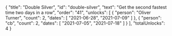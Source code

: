 {
  "title": "Double Silver",
  "id": "double-silver",
  "text": "Get the second fastest time two days in a row",
  "order": "41",
  "unlocks": [
    {
      "person": "Oliver Turner",
      "count": 2,
      "dates": [
        "2021-06-28",
        "2021-07-09"
      ]
    },
    {
      "person": "cb",
      "count": 2,
      "dates": [
        "2021-07-05",
        "2021-07-18"
      ]
    }
  ],
  "totalUnlocks": 4
}